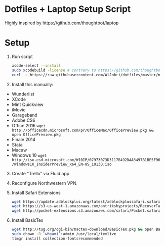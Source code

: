 # Dotfiles + Laptop Setup Script

Highly inspired by https://github.com/thoughtbot/laptop

# Setup

1. Run script

    ```bash
    xcode-select --install
    sudo xcodebuild -license # contrary to https://github.com/thoughtbot/laptop/issues/245#issuecomment-49395269 ?
    curl -s https://raw.githubusercontent.com/AlJohri/dotfiles/master/mac.bash | bash
    ```

2. Install this manually:
  - Wunderlist
  - XCode
  - Mint Quickview
  - iMovie
  - Garageband
  - Adobe CS6
  - Office 2016 ```wget http://officecdn.microsoft.com/pr/OfficeMac/OfficePreview.pkg && open OfficePreview.pkg```
  - Finale 2014
  - Stata
  - Macaw
  - Windows 10 ```wget http://iso.esd.microsoft.com/W10IP/07973073D3117B492DAA3497B1BE5F96/Windows10_InsiderPreview_x64_EN-US_10130.iso```
3. Create "Trello" via Fluid app.
4. Reconfigure Northwestern VPN.
5. Install Safari Extensions

    ```bash
    wget https://update.adblockplus.org/latest/adblockplussafari.safariextz && open adblockplussafari.safariextz
    wget https://s3-us-west-1.amazonaws.com/antrikshyprojects/RecoverTabs.safariextz && open RecoverTabs.safariextz
    wget http://pocket-extensions.s3.amazonaws.com/safari/Pocket.safariextz && open Pocket.safariextz
    ```

6. Install BasicTex

    ```bash
    wget http://tug.org/cgi-bin/mactex-download/BasicTeX.pkg && open BasicTeX.pkg
    sudo chown -R `whoami`:admin /usr/local/texlive
    tlmgr install collection-fontsrecommended
    ```
